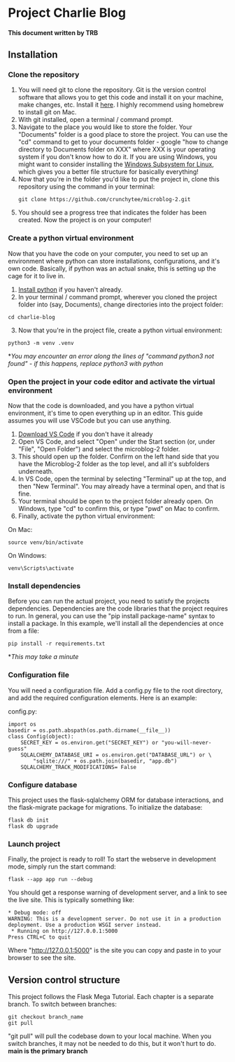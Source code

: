 # Project Charlie Blog

#### This document written by TRB

## Installation

### Clone the repository

1. You will need git to clone the repository. Git is the version control software that allows you to get this code and install it on your machine, make changes, etc. Install it [here](https://git-scm.com/downloads). I highly recommend using homebrew to install git on Mac.
2. With git installed, open a terminal / command prompt.
3. Navigate to the place you would like to store the folder. Your "Documents" folder is a good place to store the project. You can use the "cd" command to get to your documents folder - google "how to change directory to Documents folder on XXX" where XXX is your operating system if you don't know how to do it. If you are using Windows, you might want to consider installing the [Windows Subsystem for Linux](https://learn.microsoft.com/en-us/windows/wsl/install), which gives you a better file structure for basically everything!
4. Now that you're in the folder you'd like to put the project in, clone this repository using the command in your terminal:
   ```
   git clone https://github.com/crunchytee/microblog-2.git
   ```
5. You should see a progress tree that indicates the folder has been created. Now the project is on your computer!

### Create a python virtual environment

Now that you have the code on your computer, you need to set up an environment where python can store installations, configurations, and it's own code. Basically, if python was an actual snake, this is setting up the cage for it to live in.

1. [Install python](https://www.python.org/downloads/) if you haven't already.
2. In your terminal / command prompt, wherever you cloned the project folder into (say, Documents), change directories into the project folder:

```
cd charlie-blog
```

3. Now that you're in the project file, create a python virtual environment:

```
python3 -m venv .venv
```

\*_You may encounter an error along the lines of "command python3 not found" - if this happens, replace python3 with python_

### Open the project in your code editor and activate the virtual environment

Now that the code is downloaded, and you have a python virtual environment, it's time to open everything up in an editor. This guide assumes you will use VSCode but you can use anything.

1. [Download VS Code](https://code.visualstudio.com/) if you don't have it already
2. Open VS Code, and select "Open" under the Start section (or, under "File", "Open Folder") and select the microblog-2 folder.
3. This should open up the folder. Confirm on the left hand side that you have the Microblog-2 folder as the top level, and all it's subfolders underneath.
4. In VS Code, open the terminal by selecting "Terminal" up at the top, and then "New Terminal". You may already have a terminal open, and that is fine.
5. Your terminal should be open to the project folder already open. On Windows, type "cd" to confirm this, or type "pwd" on Mac to confirm.
6. Finally, activate the python virtual environment:

On Mac:

```
source venv/bin/activate
```

On Windows:

```
venv\Scripts\activate
```

### Install dependencies

Before you can run the actual project, you need to satisfy the projects dependencies. Dependencies are the code libraries that the project requires to run. In general, you can use the "pip install package-name" syntax to install a package. In this example, we'll install all the dependencies at once from a file:

```
pip install -r requirements.txt
```

\*_This may take a minute_

### Configuration file

You will need a configuration file. Add a config.py file to the root directory, and add the required configuration elements. Here is an example:

config.py:

```
import os
basedir = os.path.abspath(os.path.dirname(__file__))
class Config(object):
    SECRET_KEY = os.environ.get("SECRET_KEY") or "you-will-never-guess"
    SQLALCHEMY_DATABASE_URI = os.environ.get("DATABASE_URL") or \
        "sqlite:///" + os.path.join(basedir, "app.db")
    SQLALCHEMY_TRACK_MODIFICATIONS= False
```

### Configure database

This project uses the flask-sqlalchemy ORM for database interactions, and the flask-migrate package for migrations. To initialize the database:

```
flask db init
flask db upgrade

```

### Launch project

Finally, the project is ready to roll! To start the webserve in development mode, simply run the start command:

```
flask --app app run --debug
```

You should get a response warning of development server, and a link to see the live site. This is typically something like:

```
* Debug mode: off
WARNING: This is a development server. Do not use it in a production deployment. Use a production WSGI server instead.
 * Running on http://127.0.0.1:5000
Press CTRL+C to quit
```

Where "http://127.0.0.1:5000" is the site you can copy and paste in to your browser to see the site.

## Version control structure

This project follows the Flask Mega Tutorial. Each chapter is a separate branch. To switch between branches:

```
git checkout branch_name
git pull
```

"git pull" will pull the codebase down to your local machine. When you switch branches, it may not be needed to do this, but it won't hurt to do.
**main is the primary branch**
